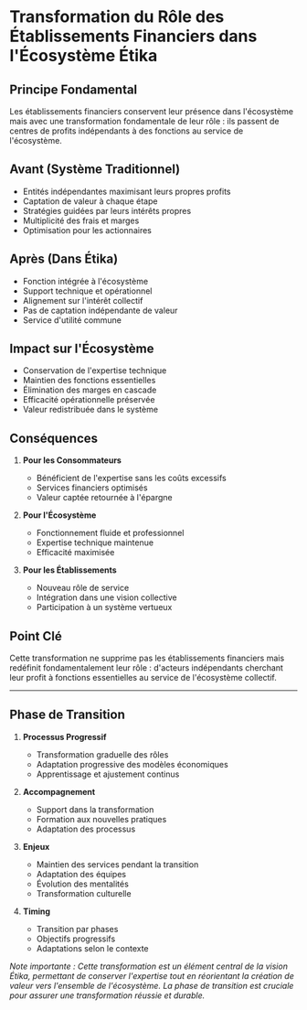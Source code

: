 # Transformation du Rôle des Établissements Financiers dans l'Écosystème Étika

## Principe Fondamental
Les établissements financiers conservent leur présence dans l'écosystème mais avec une transformation fondamentale de leur rôle : ils passent de centres de profits indépendants à des fonctions au service de l'écosystème.

## Avant (Système Traditionnel)
- Entités indépendantes maximisant leurs propres profits
- Captation de valeur à chaque étape
- Stratégies guidées par leurs intérêts propres
- Multiplicité des frais et marges
- Optimisation pour les actionnaires

## Après (Dans Étika)
- Fonction intégrée à l'écosystème
- Support technique et opérationnel
- Alignement sur l'intérêt collectif
- Pas de captation indépendante de valeur
- Service d'utilité commune

## Impact sur l'Écosystème
- Conservation de l'expertise technique
- Maintien des fonctions essentielles
- Élimination des marges en cascade
- Efficacité opérationnelle préservée
- Valeur redistribuée dans le système

## Conséquences
1. **Pour les Consommateurs**
   - Bénéficient de l'expertise sans les coûts excessifs
   - Services financiers optimisés
   - Valeur captée retournée à l'épargne

2. **Pour l'Écosystème**
   - Fonctionnement fluide et professionnel
   - Expertise technique maintenue
   - Efficacité maximisée

3. **Pour les Établissements**
   - Nouveau rôle de service
   - Intégration dans une vision collective
   - Participation à un système vertueux

## Point Clé
Cette transformation ne supprime pas les établissements financiers mais redéfinit fondamentalement leur rôle : d'acteurs indépendants cherchant leur profit à fonctions essentielles au service de l'écosystème collectif.

---

## Phase de Transition
1. **Processus Progressif**
   - Transformation graduelle des rôles
   - Adaptation progressive des modèles économiques
   - Apprentissage et ajustement continus

2. **Accompagnement**
   - Support dans la transformation
   - Formation aux nouvelles pratiques
   - Adaptation des processus

3. **Enjeux**
   - Maintien des services pendant la transition
   - Adaptation des équipes
   - Évolution des mentalités
   - Transformation culturelle

4. **Timing**
   - Transition par phases
   - Objectifs progressifs
   - Adaptations selon le contexte

*Note importante : Cette transformation est un élément central de la vision Étika, permettant de conserver l'expertise tout en réorientant la création de valeur vers l'ensemble de l'écosystème. La phase de transition est cruciale pour assurer une transformation réussie et durable.*